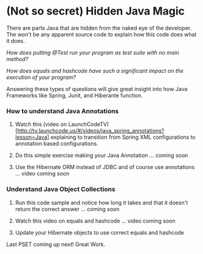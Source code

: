 (Not so secret) Hidden Java Magic
=========================================

There are parts Java that are hidden from the naked eye of the developer.  The won't be any apparent source code to explain how this code does what it does.  

*How does putting @Test run your program as test suite with no main method?*

*How does equals and hashcode have such a significant impact on the execution of your program?*

Answering these types of questions will give great insight into how Java Frameworks like Spring, Junit, and Hiberante function.

### How to understand Java Annotations

1)  Watch this (video on LaunchCodeTV)[http://tv.launchcode.us/#/videos/java_spring_annotations?lesson=Java] explaining to transition from Spring XML configurations to annotation based configurations.

2)  Do this simple exercise making your Java Annotation ... coming soon

3)  Use the Hibernate ORM instead of JDBC and of course use annotations ... video coming soon

### Understand Java Object Collections

1)  Run this code sample and notice how long it takes and that it doesn't return the correct answer ... coming soon

2)  Watch this video on equals and hashcode ... video coming soon

3)  Update your Hibernate objects to use correct equals and hashcode

Last PSET coming up next!  Great Work.
